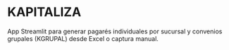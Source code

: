 # KAPITALIZA
App Streamlit para generar pagarés individuales por sucursal y convenios grupales (KGRUPAL) desde Excel o captura manual.
